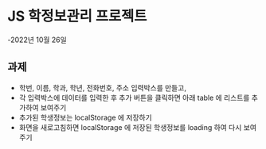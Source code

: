 # JS 학정보관리 프로젝트

-2022년 10월 26일

## 과제

- 학번, 이름, 학과, 학년, 전화번호, 주소 입력박스를 만들고,
- 각 입력박스에 데이터를 입력한 후 추가 버튼을 클릭하면 아래 table 에 리스트를 추가하여 보여주기
- 추가된 학생정보는 localStorage 에 저장하기
- 화면을 새로고침하면 localStorage 에 저장된 학생정보를 loading 하여 다시 보여주기
